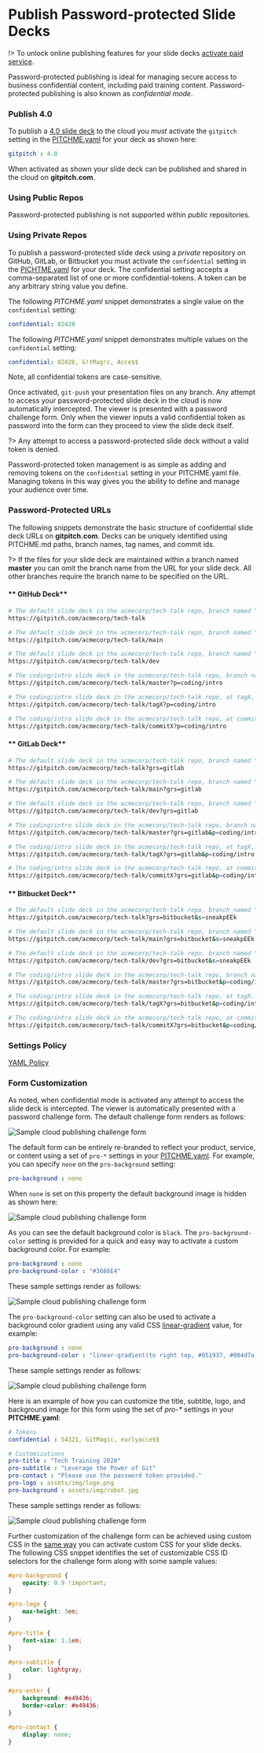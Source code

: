 # Publish Password-protected Slide Decks

!> To unlock online publishing features for your slide decks [activate paid service](https://gitpitch.com/pricing).

Password-protected publishing is ideal for managing secure access to business confidential content, including paid training content. Password-protected publishing is also known as *confidential mode*.

### Publish 4.0

To publish a [4.0 slide deck](/whats-new-in-40.md) to the cloud you *must* activate the `gitpitch` setting in the [PITCHME.yaml](/conventions/pitchme-yaml.md) for your deck as shown here:

```yaml
gitpitch : 4.0
```

When activated as shown your slide deck can be published and shared in the cloud on **gitpitch.com**.

### Using Public Repos

Password-protected publishing is not supported within *public* repositories.

### Using Private Repos

To publish a password-protected slide deck using a *private* repository on GitHub, GitLab, or Bitbucket you must activate the `confidential` setting in the [PICHTME.yaml](/conventions/pitchme-yaml.md) for your deck. The confidential setting accepts a comma-separated list of one or more confidential-tokens. A token can be any arbitrary string value you define.

The following *PITCHME.yaml* snippet demonstrates a single value on the `confidential` setting:

```yaml
confidential: 82428
```

The following *PITCHME.yaml* snippet demonstrates multiple values on the `confidential` setting:

```yaml
confidential: 82428, G!tMag!c, Acce$$
```

Note, all confidential tokens are case-sensitive.

Once activated, `git-push` your presentation files on any branch. Any attempt to access your password-protected slide deck in the cloud is now automatically intercepted. The viewer is presented with a password challenge form. Only when the viewer inputs a valid confidential token as password into the form can they proceed to view the slide deck itself.

?> Any attempt to access a password-protected slide deck without a valid token is denied.

Password-protected token management is as simple as adding and removing tokens on the `confidential` setting in your PITCHME.yaml file. Managing tokens in this way gives you the ability to define and manage your audience over time.

### Password-Protected URLs

The following snippets demonstrate the basic structure of confidential slide deck URLs on **gitpitch.com**. Decks can be uniquely identified using PITCHME.md paths, branch names, tag names, and commit ids.

?> If the files for your slide deck are maintained within  a branch named **master** you can omit the branch name from the URL for your slide deck. All other branches require the branch name to be specified on the URL.

<!-- tabs:start -->

#### ** GitHub Deck**

```bash
# The default slide deck in the acmecorp/tech-talk repo, branch named "master".
https://gitpitch.com/acmecorp/tech-talk

# The default slide deck in the acmecorp/tech-talk repo, branch named "main".
https://gitpitch.com/acmecorp/tech-talk/main

# The default slide deck in the acmecorp/tech-talk repo, branch named "dev".
https://gitpitch.com/acmecorp/tech-talk/dev

# The coding/intro slide deck in the acmecorp/tech-talk repo, branch named "master".
https://gitpitch.com/acmecorp/tech-talk/master?p=coding/intro

# The coding/intro slide deck in the acmecorp/tech-talk repo, at tagX. 
https://gitpitch.com/acmecorp/tech-talk/tagX?p=coding/intro

# The coding/intro slide deck in the acmecorp/tech-talk repo, at commitX. 
https://gitpitch.com/acmecorp/tech-talk/commitX?p=coding/intro
```

#### ** GitLab Deck**

```bash
# The default slide deck in the acmecorp/tech-talk repo, branch named "master".
https://gitpitch.com/acmecorp/tech-talk?grs=gitlab

# The default slide deck in the acmecorp/tech-talk repo, branch named "main".
https://gitpitch.com/acmecorp/tech-talk/main?grs=gitlab

# The default slide deck in the acmecorp/tech-talk repo, branch named "dev".
https://gitpitch.com/acmecorp/tech-talk/dev?grs=gitlab

# The coding/intro slide deck in the acmecorp/tech-talk repo, branch named "master".
https://gitpitch.com/acmecorp/tech-talk/master?grs=gitlab&p=coding/intro

# The coding/intro slide deck in the acmecorp/tech-talk repo, at tagX. 
https://gitpitch.com/acmecorp/tech-talk/tagX?grs=gitlab&p=coding/intro

# The coding/intro slide deck in the acmecorp/tech-talk repo, at commitX. 
https://gitpitch.com/acmecorp/tech-talk/commitX?grs=gitlab&p=coding/intro
```

#### ** Bitbucket Deck**

```bash
# The default slide deck in the acmecorp/tech-talk repo, branch named "master".
https://gitpitch.com/acmecorp/tech-talk?grs=bitbucket&s=sneakpEEk

# The default slide deck in the acmecorp/tech-talk repo, branch named "main".
https://gitpitch.com/acmecorp/tech-talk/main?grs=bitbucket&s=sneakpEEk

# The default slide deck in the acmecorp/tech-talk repo, branch named "dev".
https://gitpitch.com/acmecorp/tech-talk/dev?grs=bitbucket&s=sneakpEEk

# The coding/intro slide deck in the acmecorp/tech-talk repo, branch named "master".
https://gitpitch.com/acmecorp/tech-talk/master?grs=bitbucket&p=coding/intro

# The coding/intro slide deck in the acmecorp/tech-talk repo, at tagX. 
https://gitpitch.com/acmecorp/tech-talk/tagX?grs=bitbucket&p=coding/intro

# The coding/intro slide deck in the acmecorp/tech-talk repo, at commitX. 
https://gitpitch.com/acmecorp/tech-talk/commitX?grs=bitbucket&p=coding/intro
```

<!-- tabs:end -->

### Settings Policy

[YAML Policy](../_snippets/yaml-private-policy.md ':include')

### Form Customization

As noted, when confidential mode is activated any attempt to access the slide deck is intercepted. The viewer is automatically presented with a password challenge form. The default challenge form renders as follows:

![Sample cloud publishing challenge form](../_images/gitpitch-cloud-confidential-1.png)

The default form can be entirely re-branded to reflect your product, service,
or content using a set of `pro-*` settings in your [PITCHME.yaml](/conventions/pitchme-yaml.md). For example, you can specify `none` on the `pro-background` setting:

```yaml
pro-background : none
```

When `none` is set on this property the default background image is hidden as shown here:

![Sample cloud publishing challenge form](../_images/gitpitch-cloud-confidential-2.png)

As you can see the default background color is `black`. The
`pro-background-color` setting is provided for a quick and easy way to
activate a custom background color. For example:

```yaml
pro-background : none
pro-background-color : "#3686E4"
```

These sample settings render as follows:

![Sample cloud publishing challenge form](../_images/gitpitch-cloud-confidential-3.png)

The `pro-background-color` setting can also be used to activate a
background color gradient using any valid CSS
[linear-gradient](https://developer.mozilla.org/en-US/docs/Web/CSS/linear-gradient)
value, for example:

```yaml
pro-background : none
pro-background-color : "linear-gradient(to right top, #051937, #004d7a, #008793);"
```

These sample settings render as follows:

![Sample cloud publishing challenge form](../_images/gitpitch-cloud-confidential-4.png)


Here is an example of how you can customize the title, subtitle, logo, and
background image for this form using the set of <i>pro-*</i> settings in
your <b>PITCHME.yaml</b>:

```yaml
# Tokens
confidential : 54321, GitMagic, earlyacce$$

# Customizations
pro-title : "Tech Training 2020"
pro-subtitle : "Leverage the Power of Git"
pro-contact : "Please use the password token provided."
pro-logo : assets/img/logo.png
pro-background : assets/img/robot.jpg
```

These sample settings render as follows:

![Sample cloud publishing challenge form](../_images/gitpitch-cloud-confidential-custom.png)

Further customization of the challenge form can be achieved using custom CSS in the [same way](theme/custom-css.md) you can activate custom CSS for your slide decks. The following CSS snippet identifies the set of customizable CSS ID selectors for the challenge form along with some sample values:

```css
#pro-background {
    opacity: 0.9 !important;
}

#pro-logo {
    max-height: 3em;
}

#pro-title {
    font-size: 1.1em;
}

#pro-subtitle {
    color: lightgray;
}

#pro-enter {
    background: #e49436;
    border-color: #e49436;
}

#pro-contact {
    display: none;
}
```


